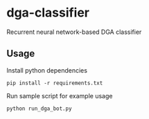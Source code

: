 # dga-classifier
Recurrent neural network-based DGA classifier

## Usage
Install python dependencies
```
pip install -r requirements.txt
```

Run sample script for example usage
```
python run_dga_bot.py
```
